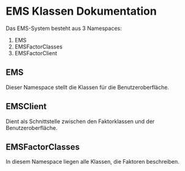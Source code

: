 # EMS Klassen Dokumentation

Das EMS-System besteht aus 3 Namespaces:

1. EMS
2. EMSFactorClasses
3. EMSFactorClient
   
## EMS
Dieser Namespace stellt die Klassen für die Benutzeroberfläche.

## EMSClient
Dient als Schnittstelle zwischen den Faktorklassen und der Benutzeroberfläche.

## EMSFactorClasses
In diesem Namespace liegen alle Klassen, die Faktoren beschreiben.